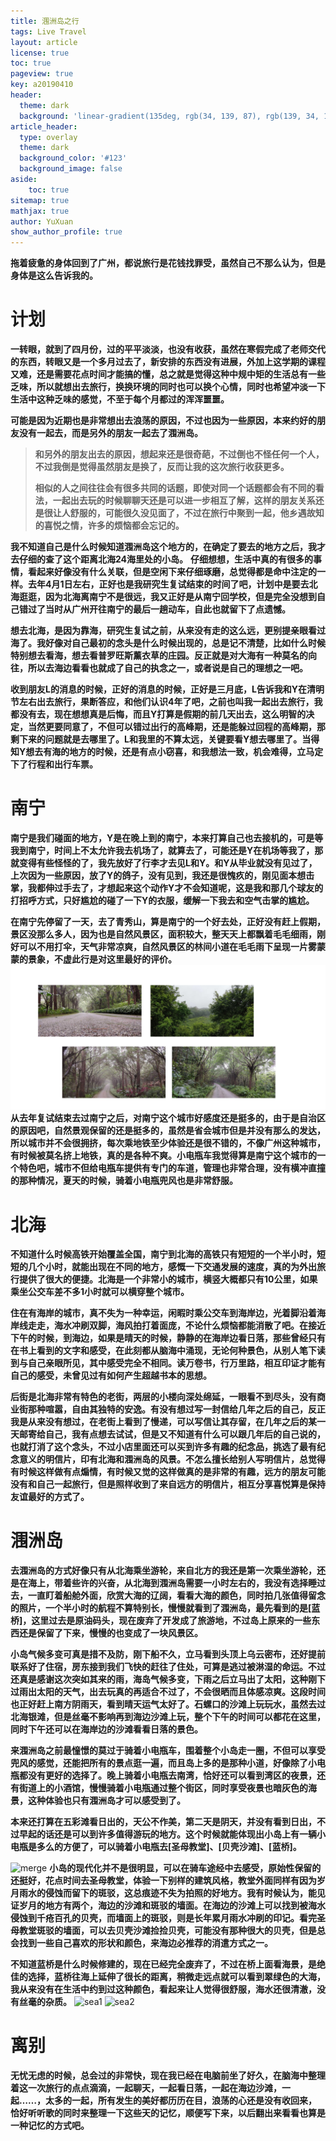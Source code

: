 ```yaml
---
title: 涠洲岛之行
tags: Live Travel
layout: article
license: true
toc: true
pageview: true
key: a20190410
header:
  theme: dark
  background: 'linear-gradient(135deg, rgb(34, 139, 87), rgb(139, 34, 139))'
article_header:
  type: overlay
  theme: dark
  background_color: '#123'
  background_image: false
aside:
    toc: true
sitemap: true
mathjax: true
author: YuXuan
show_author_profile: true
---
```


**拖着疲惫的身体回到了广州，都说旅行是花钱找罪受，虽然自己不那么认为，但是身体是这么告诉我的。**
<!--more-->
# 计划
**一转眼，就到了四月份，过的平平淡淡，也没有收获，虽然在寒假完成了老师交代的东西，转眼又是一个多月过去了，新安排的东西没有进展，外加上这学期的课程又难，还是需要花点时间才能搞的懂，总之就是觉得这种中规中矩的生活总有一些乏味，所以就想出去旅行，换换环境的同时也可以换个心情，同时也希望冲淡一下生活中这种乏味的感觉，不至于每个月都过的浑浑噩噩。**

**可能是因为近期也是非常想出去浪荡的原因，不过也因为一些原因，本来约好的朋友没有一起去，而是另外的朋友一起去了涠洲岛。**
> **和另外的朋友出去的原因，想起来还是很奇葩，不过倒也不怪任何一个人，不过我倒是觉得虽然朋友是换了，反而让我的这次旅行收获更多。**
>
> **相似的人之间往往会有很多共同的话题，即使对同一个话题都会有不同的看法，一起出去玩的时候聊聊天还是可以进一步相互了解，这样的朋友关系还是很让人舒服的，可能很久没见面了，不过在旅行中聚到一起，他乡遇故知的喜悦之情，许多的烦恼都会忘记的。**

**我不知道自己是什么时候知道涠洲岛这个地方的，在确定了要去的地方之后，我才去仔细的查了这个距离北海24海里处的小岛。**
**仔细想想，生活中真的有很多的事情，看起来好像没有什么关联，但是空闲下来仔细琢磨，总觉得都是命中注定的一样。去年4月1日左右，正好也是我研究生复试结束的时间了吧，计划中是要去北海逛逛，因为北海离南宁不是很远，我又正好是从南宁回学校，但是完全没想到自己错过了当时从广州开往南宁的最后一趟动车，自此也就留下了点遗憾。**

**想去北海，是因为靠海，研究生复试之前，从来没有走的这么远，更别提亲眼看过海了。我好像对自己最初的念头是什么时候出现的，总是记不清楚，比如什么时候特别想去看海，想去看普罗旺斯薰衣草的庄园。反正就是对大海有一种莫名的向往，所以去海边看看也就成了自己的执念之一，或者说是自己的理想之一吧。**

**收到朋友L的消息的时候，正好的消息的时候，正好是三月底，L告诉我和Y在清明节左右出去旅行，果断答应，和他们认识4年了吧，之前也叫我一起出去旅行，我都没有去，现在想想真是后悔，而且Y打算是假期的前几天出去，这么明智的决定，当然更要同意了，不但可以错过出行的高峰期，还是能躲过回程的高峰期，那剩下来的问题就是去哪里了。L和我里的不算太远，关键要看Y想去哪里了。当得知Y想去有海的地方的时候，还是有点小窃喜，和我想法一致，机会难得，立马定下了行程和出行车票。**

# 南宁
**南宁是我们碰面的地方，Y是在晚上到的南宁，本来打算自己也去接机的，可是等我到南宁，时间上不太允许我去机场了，就算去了，可能还是Y在机场等我了，那就变得有些怪怪的了，我先放好了行李才去见L和Y。和Y从毕业就没有见过了，上次因为一些原因，放了Y的鸽子，没有见到，我还是很愧疚的，刚见面本想击掌，我都伸过手去了，才想起来这个动作Y才不会知道呢，这是我和那几个球友的打招呼方式，只好尴尬的碰了一下Y的衣服，缓解一下我去和空气击掌的尴尬。**

**在南宁先停留了一天，去了青秀山，算是南宁的一个好去处，正好没有赶上假期，景区没那么多人，因为也是自然风景区，面积较大，整天天上都飘着毛毛细雨，刚好可以不用打伞，天气非常凉爽，自然风景区的林间小道在毛毛雨下呈现一片雾蒙蒙的景象，不虚此行是对这里最好的评价。**
![青秀山](/assets/images/20190410/merge2.jpg)
**从去年复试结束去过南宁之后，对南宁这个城市好感度还是挺多的，由于是自治区的原因吧，自然景观保留的还是挺多的，虽然是省会城市但是并没有那么的发达，所以城市并不会很拥挤，每次乘地铁至少体验还是很不错的，不像广州这种城市，有时候被莫名挤上地铁，真的是各种不爽。小电瓶车我觉得算是南宁这个城市的一个特色吧，城市不但给电瓶车提供有专门的车道，管理也非常合理，没有横冲直撞的那种情况，夏天的时候，骑着小电瓶兜风也是非常舒服。**
# 北海
**不知道什么时候高铁开始覆盖全国，南宁到北海的高铁只有短短的一个半小时，短短的几个小时，就能出现在不同的地方，感慨一下交通发展的速度，真的为外出旅行提供了很大的便捷。北海是一个非常小的城市，横竖大概都只有10公里，如果乘坐公交车差不多1小时就可以横穿整个城市。**

**住在有海岸的城市，真不失为一种幸运，闲暇时乘公交车到海岸边，光着脚沿着海岸线走走，海水冲刷双脚，海风拍打着面庞，不论什么烦恼都能消散了吧。在接近下午的时候，到海边，如果是晴天的时候，静静的在海岸边看日落，那些曾经只有在书上看到的文字和感受，在此刻都从脑海中涌现，无论何种景色，从别人笔下读到与自己亲眼所见，其中感受完全不相同。读万卷书，行万里路，相互印证才能有自己的感受，未曾见过有如何产生超越书本的思想。**

**后街是北海非常有特色的老街，两层的小楼向深处绵延，一眼看不到尽头，没有商业街那种喧嚣，自由其独特的安逸。有没有想过写一封信给几年之后的自己，反正我是从来没有想过，在老街上看到了慢递，可以写信让其存留，在几年之后的某一天邮寄给自己，我有点想去试试，但是又不知道有什么可以跟几年后的自己说的，也就打消了这个念头，不过小店里面还可以买到许多有趣的纪念品，挑选了最有纪念意义的明信片，印有北海和涠洲岛的风景。不怎么擅长给别人写明信片，总觉得有时候这样做有点煽情，有时候又觉的这样做真的是非常的有趣，远方的朋友可能没有和自己一起旅行，但是照样收到了来自远方的明信片，相互分享喜悦算是保持友谊最好的方式了。**
# 涠洲岛
**去涠洲岛的方式好像只有从北海乘坐游轮，来自北方的我还是第一次乘坐游轮，还是在海上，带着些许的兴奋，从北海到涠洲岛需要一小时左右的，我没有选择睡过去，一直盯着船舱外面，欣赏大海的辽阔，看看大海的颜色，同时拍几张值得留念的照片，一个半小时的航程不算特别长，慢慢就看到了涠洲岛，最先看到的是[蓝桥]，这里过去是原油码头，现在废弃了开发成了旅游地，不过岛上原来的一些东西还是保留了下来，慢慢的也变成了一块风景区。**

**小岛气候多变可真是措不及防，刚下船不久，立马看到头顶上乌云密布，还好提前联系好了住宿，房东接到我们飞快的赶往了住处，可算是逃过被淋湿的命运。不过还真是感谢这次突如其来的雨，海岛气候多变，下雨之后立马出了太阳，这种刚下过雨出太阳的天气，出去玩真的再适合不过了，不会很晒而且体感凉爽。这段时间也正好赶上南方阴雨天，看到晴天运气太好了。石螺口的沙滩上玩玩水，虽然去过北海银滩，但是丝毫不影响再到海边沙滩上玩，整个下午的时间可以都花在这里，同时下午还可以在海岸边的沙滩看看日落的景色。**

**来涠洲岛之前最憧憬的莫过于骑着小电瓶车，围着整个小岛走一圈，不但可以享受兜风的感觉，还能把所有的景点逛一遍，而且岛上多的是那种小道，好像除了小电瓶都没有更好的选择了。晚上骑着小电瓶去南湾，恰好还可以看到湾区的夜景，还有街道上的小酒馆，慢慢骑着小电瓶通过整个街区，同时享受夜景也暗灰色的海景，这种体验也只有涠洲岛才可以感受到了。**

**本来还打算在五彩滩看日出的，天公不作美，第二天是阴天，并没有看到日出，不过早起的话还是可以到许多值得游玩的地方。这个时候就能体现出小岛上有一辆小电瓶是多么的方便了，可以骑着小电瓶去[圣母教堂]、[贝壳沙滩]、[蓝桥]。**

![merge](/assets/images/20190407/merge1.jpg)
**小岛的现代化并不是很明显，可以在骑车途经中去感受，原始性保留的还挺好，花点时间去圣母教堂，体验一下别样的建筑风格，教堂外面同样有因为岁月雨水的侵蚀而留下的斑驳，这总痕迹不失为拍照的好地方。我有时候认为，能见证岁月的地方有两个，海边的沙滩和斑驳的墙面。在海边的沙滩上可以找到被海水侵蚀到千疮百孔的贝壳，而墙面上的斑驳，则是长年累月雨水冲刷的印记。看完圣母教堂斑驳的墙面，可以去贝壳沙滩捡捡贝壳，可能没有那种很大的贝壳，但是总会找到一些自己喜欢的形状和颜色，来海边必推荐的消遣方式之一。**

**不知道蓝桥是什么时候修建的，现在已经完全废弃了，不过在桥上面看海景，是绝佳的选择，蓝桥往海上延伸了很长的距离，稍微走远点就可以看到翠绿色的大海，我从来没有在生活中约到过这种颜色，看起来让人觉得很舒服，海水还很清澈，没有丝毫的杂质。**
![sea1](/assets/images/20190407/sea1.jpg)
![sea2](/assets/images/20190407/sea2.jpg)
# 离别
**无忧无虑的时候，总会过的非常快，现在我已经在电脑前坐了好久，在脑海中整理着这一次旅行的点点滴滴，一起聊天，一起看日落，一起在海边沙滩，一起……，太多的一起，所有发生的美好都历历在目，浪荡的心还是没有收回来，恰好听听歌的同时来整理一下这些天的记忆，顺便写下来，以后翻出来看看也算是一种记忆的方式吧。**

